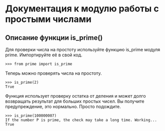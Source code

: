 Документация к модулю работы с простыми числами
===
Описание функции is_prime()
---
Для проверки числа на простоту используйте функцию is_prime
модуля prime.
Импортируйте её в свой код.

    >>> from prime import is_prime

Теперь можно проверять числа на простоту.

    >>> is_prime(2)
    True

Функция использует проверку остатка от деления и может долго
возвращать результат для больших простых чисел.
Вы получите предупреждение, это нормально. Просто подождите.

    >>> is_prime(100000007)
    If the number P is prime, the check may take a long time. Working...
    True
